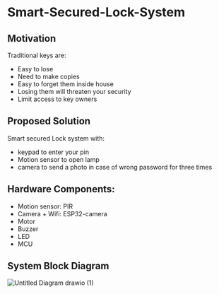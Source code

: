 # Smart-Secured-Lock-System
## Motivation
Traditional  keys are:
* Easy to lose
* Need to make copies
* Easy to forget them inside house
* Losing them will threaten your security
* Limit access to key owners

## Proposed Solution
Smart secured Lock system with:
* keypad  to enter your pin 
* Motion sensor to open lamp
* camera to send a photo in case of wrong password for three times 


## Hardware Components:
* Motion sensor: PIR
* Camera + Wifi: ESP32-camera
* Motor
* Buzzer
* LED
* MCU

## System Block Diagram
![Untitled Diagram drawio (1)](https://user-images.githubusercontent.com/72893623/142475750-f525a755-3b48-42ca-98c0-f31a19548c6d.png)
